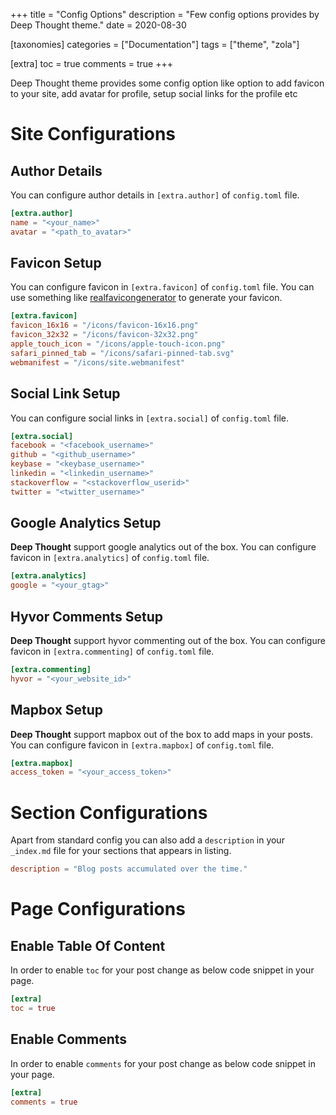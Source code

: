 +++
title = "Config Options"
description = "Few config options provides by Deep Thought theme."
date = 2020-08-30

[taxonomies]
categories = ["Documentation"]
tags = ["theme", "zola"]

[extra]
toc = true
comments = true
+++

Deep Thought theme provides some config option like option to add favicon to your site, add avatar for profile, setup social links for the profile etc

<!-- more -->

# Site Configurations

## Author Details

You can configure author details in `[extra.author]` of `config.toml` file.

```toml
[extra.author]
name = "<your_name>"
avatar = "<path_to_avatar>"
```

## Favicon Setup

You can configure favicon in `[extra.favicon]` of `config.toml` file. You can use something like [realfavicongenerator](https://realfavicongenerator.net/) to generate your favicon.

```toml
[extra.favicon]
favicon_16x16 = "/icons/favicon-16x16.png"
favicon_32x32 = "/icons/favicon-32x32.png"
apple_touch_icon = "/icons/apple-touch-icon.png"
safari_pinned_tab = "/icons/safari-pinned-tab.svg"
webmanifest = "/icons/site.webmanifest"
```

## Social Link Setup

You can configure social links in `[extra.social]` of `config.toml` file.

```toml
[extra.social]
facebook = "<facebook_username>"
github = "<github_username>"
keybase = "<keybase_username>"
linkedin = "<linkedin_username>"
stackoverflow = "<stackoverflow_userid>"
twitter = "<twitter_username>"
```

## Google Analytics Setup

**Deep Thought** support google analytics out of the box. You can configure favicon in `[extra.analytics]` of `config.toml` file. 

```toml
[extra.analytics]
google = "<your_gtag>"
```

## Hyvor Comments Setup

**Deep Thought** support hyvor commenting out of the box. You can configure favicon in `[extra.commenting]` of `config.toml` file. 

```toml
[extra.commenting]
hyvor = "<your_website_id>"
```

## Mapbox Setup

**Deep Thought** support mapbox out of the box to add maps in your posts. You can configure favicon in `[extra.mapbox]` of `config.toml` file. 

```toml
[extra.mapbox]
access_token = "<your_access_token>"
```

# Section Configurations

Apart from standard config you can also add a `description` in your `_index.md` file for your sections that appears in listing.

```toml
description = "Blog posts accumulated over the time."
```

# Page Configurations

## Enable Table Of Content

In order to enable `toc` for your post change as below code snippet in your page.

```toml
[extra]
toc = true
```

## Enable Comments

In order to enable `comments` for your post change as below code snippet in your page.

```toml
[extra]
comments = true
```